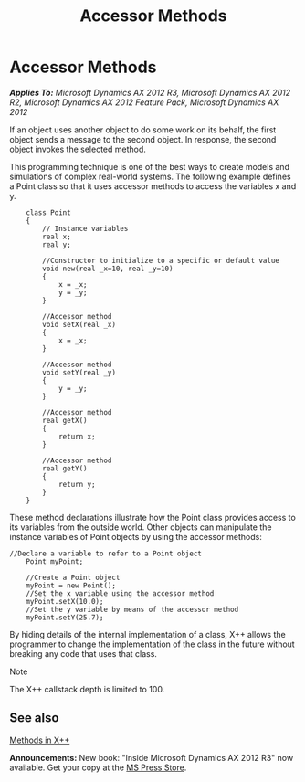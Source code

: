 ﻿---
title: Accessor Methods
TOCTitle: Accessor Methods
ms:assetid: 271f2fa3-d95e-4726-8f61-1f704bbb727a
ms:mtpsurl: https://msdn.microsoft.com/en-us/library/Aa621076(v=AX.60)
ms:contentKeyID: 35241690
ms.date: 05/18/2015
mtps_version: v=AX.60
---

# Accessor Methods 


_**Applies To:** Microsoft Dynamics AX 2012 R3, Microsoft Dynamics AX 2012 R2, Microsoft Dynamics AX 2012 Feature Pack, Microsoft Dynamics AX 2012_

If an object uses another object to do some work on its behalf, the first object sends a message to the second object. In response, the second object invokes the selected method.

This programming technique is one of the best ways to create models and simulations of complex real-world systems. The following example defines a Point class so that it uses accessor methods to access the variables x and y.

```X++
    class Point
    {
        // Instance variables
        real x; 
        real y;
        
        //Constructor to initialize to a specific or default value
        void new(real _x=10, real _y=10) 
        {
            x = _x;
            y = _y;
        }
     
        //Accessor method
        void setX(real _x) 
        {
            x = _x;
        }
     
        //Accessor method
        void setY(real _y) 
        {
            y = _y;
        }
     
        //Accessor method
        real getX() 
        {
            return x;
        }
     
        //Accessor method
        real getY() 
        {
            return y;
        }
    }
```

These method declarations illustrate how the Point class provides access to its variables from the outside world. Other objects can manipulate the instance variables of Point objects by using the accessor methods:

```X++
//Declare a variable to refer to a Point object
    Point myPoint; 
     
    //Create a Point object
    myPoint = new Point(); 
    //Set the x variable using the accessor method
    myPoint.setX(10.0); 
    //Set the y variable by means of the accessor method
    myPoint.setY(25.7); 
```

By hiding details of the internal implementation of a class, X++ allows the programmer to change the implementation of the class in the future without breaking any code that uses that class.


> [!NOTE]
> <P>The X++ callstack depth is limited to 100.</P>



## See also

[Methods in X++](methods-in-x.md)

  
**Announcements:** New book: "Inside Microsoft Dynamics AX 2012 R3" now available. Get your copy at the [MS Press Store](https://www.microsoftpressstore.com/store/inside-microsoft-dynamics-ax-2012-r3-9780735685109).


